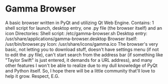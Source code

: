 # Gamma Browser
A basic browser written in PyQt and utilizing Qt Web Engine.
Contains: 1 shell script for launch, desktop entry, one .py file (the browser itself) and an icon
Directories:
Shell script: /etc/gamma-browser.sh
Desktop entry: /usr/share/applications/gamma-browser.desktop
Browser itself: /usr/bin/browser.py
Icon: /usr/share/icons/gamma.ico
The browser's very basic, not letting you to download stuff, doesn't have settings menu (if not to edit the .py file), can't start search from the address bar (if something like "Taylor Swift" is just entered, it demands for a URL address), and many other features I won't be able to realize due to my dull knowledge of PyQt and Python itself. So, I hope there will be a little community that'll love to help it grow.
Respect, E.G.

